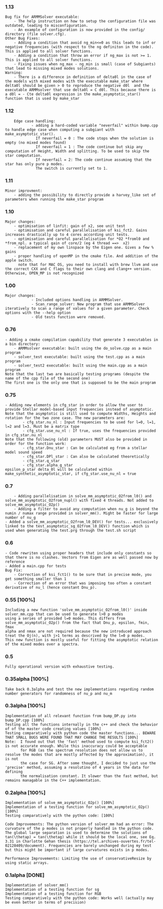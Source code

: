 ### 1.13 ##
	Bug fix for ARMMSolver executable:
		- The help instruction on how to setup the configuration file was outdated, leading to misconfiguration.
		- An example of configuration is now provided in the config/ directory (file solver.cfg).
	Other Bug Fixes:
		- Adding a condition that avoid ng_min<=0 as this leads to inf or negative frequencies (with respect to the ng definiton in the code). This is applied to all solver functions.
		- Adding a condition that throw an error if ng_max is not >= 1.  This is applied to all solver functions.
		- Fixing issues when ng_max - ng_min is small (case of Subgiants) that lead to missing mixed modes solutions.
	Warning:
		- There is a difference in definition of delta0l in the case of the models with mixed modes with the executable make_star where delta0l should be given > 0 to reproduce the negative d0l  and the executable ARMMsolver that use delta0l = C d0l. This because there is a d0l = - Cte delta0l expression in the make_asymptotic_star() function that is used by make_star

### 1.12 ## 
        Edge case handling:
                - adding a hard-coded variable "neverfail" within bump.cpp to handle edge case when computing a subgiant with make_asymptotic_star(). 
                  If neverfail = 0 : The code stops when the solution is empty (no mixed modes found)
                  If neverfail = 1 : The code continue but skip any computation of Height, Width and splitting. To be used to skip the star computation.
                  If neverfail = 2: The code continue assuming that the star has only pure p modes. 
                  The switch is currently set to 1. 

### 1.11 ##
	Minor improvment:
		- adding the possibility to directly provide a harvey_like set of parameters when running the make_star program
### 1.10 ##
	Major changes:
		- optimisation of linfit: gain of x2, see unit test
		- optimisation and careful parallelisation of ksi_fct2. Gains increases drastically up to 4 cores according unit tests. 
		- optimisation and careful parallelisation for *O2 *froml0 and *from_npl. a typical gain of core/2 (eg 4 thread ==>  x2)
		- replacement of my own linspace by the Eigen one. Gives a few % gains
		- proper handling of openMP in the cmake file. And addition of the apple switch. 
		  note that for MAC OS, you need to install with brew llvm and use the correct CXX and C flags to their own clang and clang++ version. Otherwise, OPEN_MP is not recognized
### 1.00 ##
	Major changes:
                - Included options handling in ARMMSolver. 
                - Scan_range_solver: New program that use ARMMSolver iteratively to scan a range of values for a given parameter. Check options with the --help option
                - Old tests function were removed.
 
### 0.76 ##
	- Adding a cmake compilation capability that generate 3 executables in a bin directory:
		- ARMMsolver executable: built using the do_solve.cpp as a main program
		- solver_test executable: built using the test.cpp as a main program
		- solver_test2 executable: built using the main.cpp as a main program
	Note that the last two are basically testing programs (despite the name of the cpp file of the second one)
	The first one is the only one that is supposed to be the main program

### 0.75 ##
	- Adding new elements in cfg_star in order to allow the user to provide Stellar model-based input frequencies instead of asymptotic. Note that the asymptotic is still used to compute Widths, Heights and rotation for the two zone case. The new parameters are:
			- cfg_star.nu_nl : Input frequencies to be used for l=0, l=1, l=2 and l=3. Must be a matrix type
			- cfg_star.use_nu_nl : If true, uses the frequencies provided in cfg_star.nu_nl
	Note that the following (old) parameters MUST also be provided in order for the function work:
			- cfg_star.Dnu_star : Can be calculated eg from a stellar model sound speed
			- cfg_star.DPl_star : Can also be calculated theoretically
			- cfg_star.q_star
			- cfg_star.alpha_g_star
	epsilon_p_star delta_0l will be calculated within make_synthetic_asymptotic_star, if cfg_star.use_nu_nl = true

### 0.7 ###
        - Adding parallelisation in solve_mm_asymptotic_O2from_l0() and solve_mm_asymptotic_O2from_nupl() with fixed 4 threads. Not added to solve_mm_asymptotic_O2p()
        - Adding a filter to avoid any computation when nu_g is beyond the numin / numax range provided in solver_mm(). Might be faster for large number of nu_g
	- Added a solve_mm_asymptotic_O2from_l0_DEV() for tests... exclusively linked to the test_asymptotic_sg_O2from_l0_DEV() function which is used when generating the test.prg through the test.sh script

### 0.6  ###
	- Code rewriten using proper headers that include only constants so that there is no clashes. Vectors from Eigen are as well passed now by reference
	- Added a main.cpp for tests
	Bug Fix: 
		- Correction of ksi_fct1() to be sure that in precise mode, you get something smaller than 1
		- Correction of an error that was imposing too often a constant derivative of nu_l (hence constant Dnu_p). 

### 0.55 [100%]
	Including a new function 'solve_mm_asymptotic_O2from_l0()' inside solver_mm.cpp that can be used to generate l>0 p modes
	using a series of provided l=0 modes. This differs from solve_mm_asymptotic_O2p() from the fact that Dnu_p, epsilon, fmin, fmax
	alpha and nmax are not required because the new introduced approach treat the Oj(n), with j>1 terms as descrived by the l=0 p modes. 
	This new function is mostly useful for fitting the asymptotic relation of the mixed modes over a spectra.

### 0.5 ###
	Fully operational version with exhaustive testing.	
### 0.35alpha [100%]
	Take back 0.3alpha and test the new implementations regarding random number generators for randomness of nu_p and nu_m 

### 0.3alpha [100%]
	Implementation of all relevant function from bump_DP.py into bump_DP.cpp [100%]
	Testing all the functions internally in the c++ and check the behavior of of the master code creating values [100%]
	Testing comparatively with python code the master functions... BEWARE THAT SMALL BUGS WERE FOUND THAT MAY CHANGE THE RESULTS [100%]
	Note:  I found out that the 'fast' method used to compute ksi_fct2() is not accurate enough. While this inaccuracy could be acceptable
		   for RGB (as the spectrum resolution does not allow us to resolve the modes that are mostly affected by the approximation), it is not
		   the case for SG. After some thought, I decided to just use the 'precise' method, assuming a resolutino of 4 years in the data for defining
		   the normalisation constant. It slower than the fast method, but remains managable in the C++ implementation.
	
### 0.2alpha [100%]
	Implementation of solve_mm_asymptotic_O2p() [100%]
	Implementation of a testing function for solve_mm_asymptotic_O2p() [100%]
	Testing comparatively with the python code: [100%] 

	Code Improvements: The python version of solver_mm had an error: The curvature of the p modes is not properly handled in the python code. The global large separation is used to determine the solutions of tan(\thetap) = tan(\thetag) while it should be the local one, see Eq. 3.31 in Charlotte Gehan thesis (https://tel.archives-ouvertes.fr/tel-02128409/document). Frequencies are barely unchanged during my test but this might be important if large curvatures exists in p modes. 

	Performance Improvements: Limiting the use of conservativeResize by using static arrays.

### 0.1alpha [DONE]
	Implementation of solver_mm()
	Implementation of a testing function for sg
	Implementation of a testing function for RGB
	Testing comparatively with the python code: Works well (actually may be even better in terms of precision)
